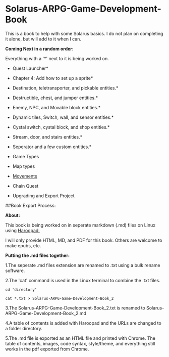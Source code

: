 # Solarus-ARPG-Game-Development-Book
This is a book to help with some Solarus basics. I do not plan on completing it alone, but will add to it when I can.

**Coming Next in a random order:**

Everything with a '*' next to it is being worked on.

- Quest Launcher*

- Chapter 4: Add how to set up a sprite*

- Destination, teletransporter, and pickable entities.*

- Destructible, chest, and jumper entities.*

- Enemy, NPC, and Movable block entities.*

- Dynamic tiles, Switch, wall, and sensor entities.*

- Cystal switch, cystal block, and shop entities.*

- Stream, door, and stairs entities.*

- Seperator and a few custom entities.*

- Game Types

- Map types

- [Movements](https://github.com/Zefk/Solarus-ARPG-Game-Development-Book_2/issues/6)

- Chain Quest

- Upgrading and Export Project

##Book Export Process:

**About:**

This book is being worked on in seperate markdown (.md) files on Linux using [Haroopad.](http://pad.haroopress.com/user.html)

I will only provide HTML, MD, and PDF for this book. Others are welcome to make epubs, etc.

**Putting the .md files together:**

1.The seperate .md files extension are renamed to .txt using a bulk rename software. 

2.The 'cat' command is used in the Linux terminal to combine the .txt files.

`cd 'directory'`

`cat *.txt > Solarus-ARPG-Game-Development-Book_2`

3.The Solarus-ARPG-Game-Development-Book_2.txt is renamed to Solarus-ARPG-Game-Development-Book_2.md

4.A table of contents is added with Haroopad and the URLs are changed to a folder directory.

5.The .md file is exported as an HTML file and printed with Chrome. The table of contents, images, code syntax, style/theme, and everything still works in the pdf exported from Chrome.
